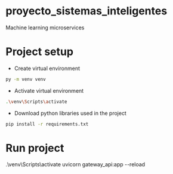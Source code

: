# proyecto_sistemas_inteligentes
Machine learning microservices 

# Project setup
- Create virtual environment 
```sh
py -m venv venv
```
- Activate virtual environment
```sh
.\venv\Scripts\activate
```

- Download python libraries used in the project
```sh
pip install -r requirements.txt
```

# Run project
.\venv\Scripts\activate
uvicorn gateway_api:app --reload
